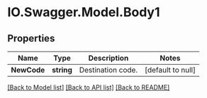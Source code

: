 # IO.Swagger.Model.Body1
## Properties

Name | Type | Description | Notes
------------ | ------------- | ------------- | -------------
**NewCode** | **string** | Destination code. | [default to null]

[[Back to Model list]](../README.md#documentation-for-models) [[Back to API list]](../README.md#documentation-for-api-endpoints) [[Back to README]](../README.md)

